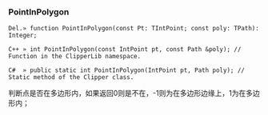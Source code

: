 ### **PointInPolygon**

```
Del.» function PointInPolygon(const Pt: TIntPoint; const poly: TPath): Integer;

C++ » int PointInPolygon(const IntPoint pt, const Path &poly); // Function in the ClipperLib namespace.

C#  » public static int PointInPolygon(IntPoint pt, Path poly); // Static method of the Clipper class.
```

判断点是否在多边形内，如果返回0则是不在，-1则为在多边形边缘上，1为在多边形内；